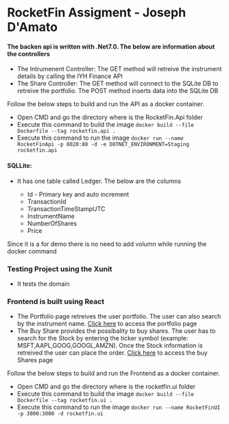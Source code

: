 # RocketFin Assigment - Joseph D'Amato

#### The backen api is written with .Net7.0. The below are information about the controllers
 - The Intrumenent Controller: The GET method will retreive the instrument details by calling the IYH Finance API
 - The Share Controller: The GET method will connect to the SQLite DB to retreive the portfolio. The POST method inserts data into the SQLite DB
 
Follow the below steps to build and run the API as a docker container. 

- Open CMD and go the directory where is the RocketFin.Api folder
- Execute this command to build the image `docker build --file Dockerfile --tag rocketfin.api .`
- Execute this command to run the image `docker run --name RocketFinApi -p 8020:80 -d -e DOTNET_ENVIRONMENT=Staging rocketfin.api`

#### SQLLite:
- It has one table called Ledger. The below are the columns
     
    - Id - Primary key and auto increment
     - TransactionId
     - TransactionTimeStampUTC
     - InstrumentName
     - NumberOfShares
     - Price
    
Since it is a for demo there is no need to add volumn while running the docker command


### Testing Project using the Xunit
- It tests the domain

### Frontend is built using React
- The Portfolio page retreives the user portfolio. The user can also search by the instrument name. [Click here](http://localhost:3000/portfolio) to access the portfolio page 
- The Buy Share provides the possibality to buy shares. The user has to search for the Stock by entering the ticker symbol (example: MSFT,AAPL,GOOG,GOOGL,AMZN). Once the Stock information is retreived the user can place the order. [Click here](http://localhost:3000/shares) to access the buy Shares page 

Follow the below steps to build and run the Frontend as a docker container. 

- Open CMD and go the directory where is the rocketfin.ui folder
- Execute this command to build the image `docker build --file Dockerfile --tag rocketfin.ui .`
- Execute this command to run the image `docker run --name RocketFinUI -p 3000:3000 -d rocketfin.ui`

